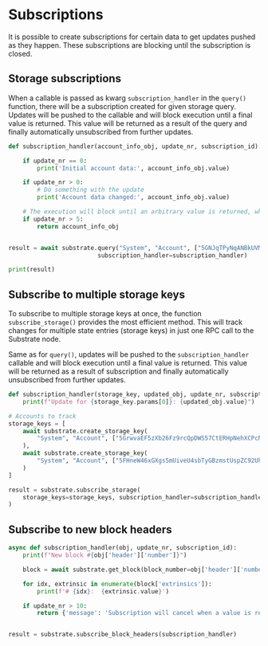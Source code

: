 # Subscriptions

It is possible to create subscriptions for certain data to get updates pushed as they happen. These subscriptions are 
blocking until the subscription is closed.

## Storage subscriptions

When a callable is passed as kwarg `subscription_handler` in the `query()` function, there will be a subscription 
created for given storage query. Updates will be pushed to the callable and will block execution until a final value 
is returned. This value will be returned as a result of the query and finally automatically unsubscribed from further 
updates.

```python
def subscription_handler(account_info_obj, update_nr, subscription_id):

    if update_nr == 0:
        print('Initial account data:', account_info_obj.value)

    if update_nr > 0:
        # Do something with the update
        print('Account data changed:', account_info_obj.value)

    # The execution will block until an arbitrary value is returned, which will be the result of the `query`
    if update_nr > 5:
        return account_info_obj


result = await substrate.query("System", "Account", ["5GNJqTPyNqANBkUVMN1LPPrxXnFouWXoe2wNSmmEoLctxiZY"],
                         subscription_handler=subscription_handler)

print(result)
```

## Subscribe to multiple storage keys 

To subscribe to multiple storage keys at once, the function `subscribe_storage()` provides the most efficient method.
This will track changes for multiple state entries (storage keys) in just one RPC call to the Substrate node.

Same as for `query()`, updates will be pushed to the `subscription_handler` callable and will block execution until 
a final value is returned. This value will be returned as a result of subscription and finally automatically
unsubscribed from further updates.

```python
def subscription_handler(storage_key, updated_obj, update_nr, subscription_id):
    print(f"Update for {storage_key.params[0]}: {updated_obj.value}")

# Accounts to track
storage_keys = [
    await substrate.create_storage_key(
        "System", "Account", ["5GrwvaEF5zXb26Fz9rcQpDWS57CtERHpNehXCPcNoHGKutQY"]
    ),
    await substrate.create_storage_key(
        "System", "Account", ["5FHneW46xGXgs5mUiveU4sbTyGBzmstUspZC92UhjJM694ty"]
    )
]

result = substrate.subscribe_storage(
    storage_keys=storage_keys, subscription_handler=subscription_handler
)
```

## Subscribe to new block headers

```python
async def subscription_handler(obj, update_nr, subscription_id):
    print(f"New block #{obj['header']['number']}")

    block = await substrate.get_block(block_number=obj['header']['number'])

    for idx, extrinsic in enumerate(block['extrinsics']):
        print(f'# {idx}:  {extrinsic.value}')

    if update_nr > 10:
        return {'message': 'Subscription will cancel when a value is returned', 'updates_processed': update_nr}


result = substrate.subscribe_block_headers(subscription_handler)
```
